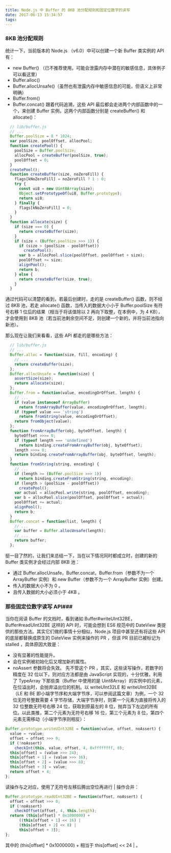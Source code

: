 ```yaml
---
title: Node.js 中 Buffer 的 8KB 池分配规则和固定位数字的读写
date: 2017-06-13 15:34:57
tags:
---
```

### 8KB 池分配规则 ###
统计一下，当前版本的 Node.js （v6.0）中可以创建一个新 Buffer 类实例的 API 有：
- new Buffer() （已不推荐使用，可能会泄露内存中潜在的敏感信息，具体例子可以看这里）
- Buffer.alloc()
- Buffer.allocUnsafe()（虽然也有泄露内存中敏感信息的可能，但语义上非常明确）
- Buffer.from()
- Buffer.concat()
跟着代码追溯，这些 API 最后都会走进两个内部函数中的一个，来创建 Buffer 实例，这两个内部函数分别是 createBuffer() 和 allocate()：
```javascript
  // lib/buffer.js
  // ...
  Buffer.poolSize = 8 * 1024;
  var poolSize, poolOffset, allocPool;
  function createPool() {
    poolSize = Buffer.poolSize;
    allocPool = createBuffer(poolSize, true);
    poolOffset = 0;
  }
  createPool();
  function createBuffer(size, noZeroFill) {
    flags[kNoZeroFill] = noZeroFill ? 1 : 0;
    try {
      const ui8 = new Uint8Array(size);
      Object.setPrototypeOf(ui8, Buffer.prototype);
      return ui8;
    } finally {
      flags[kNoZeroFill] = 0;
    }
  }
  function allocate(size) {
    if (size === 0) {
      return createBuffer(size);
    }
    if (size < (Buffer.poolSize >>> 1)) {
      if (size > (poolSize - poolOffset))
        createPool();
      var b = allocPool.slice(poolOffset, poolOffset + size);
      poolOffset += size;
      alignPool();
      return b;
    } else {
      return createBuffer(size, true);
    }
  }
```
通过代码可以清楚的看到，若最后创建时，走的是 createBuffer() 函数，则不经过 8KB 池，若走 allocate() 函数，当传入的数据大小小于 Buffer.poolSize 有符号右移 1 位后的结果（相当于将该值除以 2 再向下取整，在本例中，为 4 KB），才会使用到 8KB 池（若当前池剩余空间不足，则创建一个新的，并将当前池指向新池）。

那么现在让我们来看看，这些 API 都走的是哪些方法：
```javascript
  // lib/buffer.js
  // ...
  Buffer.alloc = function(size, fill, encoding) {
    // ...
    return createBuffer(size);
  };
  Buffer.allocUnsafe = function(size) {
    assertSize(size);
    return allocate(size);
  };
  Buffer.from = function(value, encodingOrOffset, length) {
    // ...
    if (value instanceof ArrayBuffer)
      return fromArrayBuffer(value, encodingOrOffset, length);
    if (typeof value === 'string')
      return fromString(value, encodingOrOffset);
    return fromObject(value);
  };
  function fromArrayBuffer(obj, byteOffset, length) {
    byteOffset >>>= 0;
    if (typeof length === 'undefined')
      return binding.createFromArrayBuffer(obj, byteOffset);
    length >>>= 0;
    return binding.createFromArrayBuffer(obj, byteOffset, length);
  }
  function fromString(string, encoding) {
    // ...
    if (length >= (Buffer.poolSize >>> 1))
      return binding.createFromString(string, encoding);
    if (length > (poolSize - poolOffset))
      createPool();
    var actual = allocPool.write(string, poolOffset, encoding);
    var b = allocPool.slice(poolOffset, poolOffset + actual);
    poolOffset += actual;
    alignPool();
    return b;
  }
  Buffer.concat = function(list, length) {
    // ...
    var buffer = Buffer.allocUnsafe(length);
    // ...
    return buffer;
  };
```
挺一目了然的，让我们来总结一下，当在以下情况同时都成立时，创建的新的 Buffer 类实例才会经过内部 8KB 池：
- 通过 Buffer.allocUnsafe，Buffer.concat，Buffer.from（参数不为一个 ArrayBuffer 实例）和 new Buffer（参数不为一个 ArrayBuffer 实例）创建。
- 传入的数据大小不为 0 。
- 且传入数据的大小必须小于 4KB 。
### 那些固定位数字读写 API###
当你在阅读 Buffer 的文档时，看到诸如 Buffer#writeUInt32BE，Buffer#readUInt32BE 这样的 API 时，可能会想到 ES6 规范中的 DateView 类提供的那些方法。其实它们做的事情十分相似，Node.js 项目中甚至还有将这些 API 的底层都替换成原生的 DateView 实例来操作的 PR ，但该 PR 目前已被标记为 stalled ，具体原因大致是：
- 没有显著的性能提升。
- 会在实例被初始化后又增加新的属性。
- noAssert 参数将会失效。
先不管这个 PR ，其实，这些读写操作，若数字的精度在 32 位以下，则对应方法都是由 JavaScript 实现的，十分优雅，利用了 TypeArray 下那些类（Buffer 中使用的是 Uint8Array）的实例中的元素，在位溢出时，会抛弃溢出位的机制。以 writeUInt32LE 和 writeUInt32BE （LE 和 BE 即小端字节序和大端字节序，可以参阅这篇文章）为例，一个 32 位无符号整数需要 4 字节存储，大端字节序时，则第一个元素为直接将传入的 32 位整数无符号右移 24 位，获取到原最左的 8 位，抛弃当下左边的所有位。以此类推，第二个元素为无符号右移 16 位，第三个元素为 8 位，第四个元素无需移动（小端字节序则相反）：
```javascript
Buffer.prototype.writeUInt32BE = function(value, offset, noAssert) {
  value = +value;
  offset = offset >>> 0;
  if (!noAssert)
    checkInt(this, value, offset, 4, 0xffffffff, 0);
  this[offset] = (value >>> 24);
  this[offset + 1] = (value >>> 16);
  this[offset + 2] = (value >>> 8);
  this[offset + 3] = value;
  return offset + 4;
};
```
读操作与之对应，使用了无符号左移后腾出空位再进行 | 操作合并：
```javascript
Buffer.prototype.readUInt32BE = function(offset, noAssert) {
  offset = offset >>> 0;
  if (!noAssert)
    checkOffset(offset, 4, this.length);
  return (this[offset] * 0x1000000) +
      ((this[offset + 1] << 16) |
      (this[offset + 2] << 8) |
      this[offset + 3]);
};
```
其中的 (this[offset] * 0x1000000) + 相当于 this[offset] << 24 | 。


